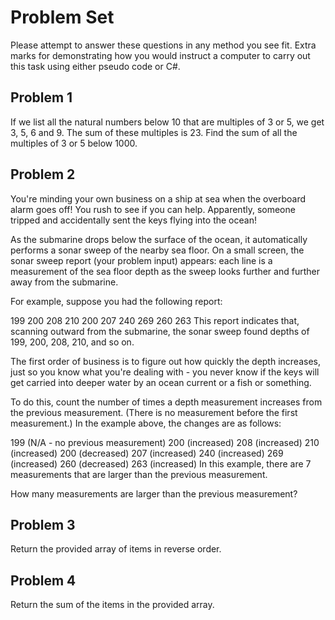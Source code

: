 ﻿# Problem Set

Please attempt to answer these questions in any method you see fit. Extra marks for demonstrating how you would instruct a computer to carry out this task using either pseudo code or C#.

## Problem 1

If we list all the natural numbers below 10 that are multiples of 3 or 5, we get 3, 5, 6 and 9. The sum of these multiples is 23.
Find the sum of all the multiples of 3 or 5 below 1000.

## Problem 2

You're minding your own business on a ship at sea when the overboard alarm goes off! You rush to see if you can help. Apparently, someone tripped and accidentally sent the keys flying into the ocean!

As the submarine drops below the surface of the ocean, it automatically performs a sonar sweep of the nearby sea floor. On a small screen, the sonar sweep report (your problem input) appears:
each line is a measurement of the sea floor depth as the sweep looks further and further away from the submarine.

For example, suppose you had the following report:

199
200
208
210
200
207
240
269
260
263
This report indicates that, scanning outward from the submarine, the sonar sweep found depths of 199, 200, 208, 210, and so on.

The first order of business is to figure out how quickly the depth increases, just so you know what you're dealing with - you never know if the keys will get carried into deeper water by an ocean current or a fish or something.

To do this, count the number of times a depth measurement increases from the previous measurement. (There is no measurement before the first measurement.) In the example above, the changes are as follows:

199 (N/A - no previous measurement)
200 (increased)
208 (increased)
210 (increased)
200 (decreased)
207 (increased)
240 (increased)
269 (increased)
260 (decreased)
263 (increased)
In this example, there are 7 measurements that are larger than the previous measurement.

How many measurements are larger than the previous measurement?

## Problem 3

Return the provided array of items in reverse order.

## Problem 4

Return the sum of the items in the provided array.
